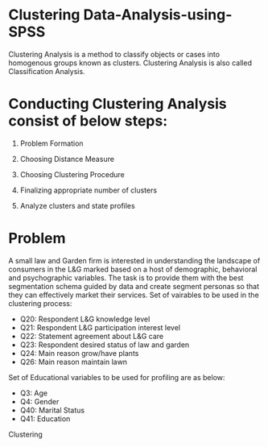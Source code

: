 # Clustering Data-Analysis-using-SPSS
Clustering Analysis is a method to classify objects or cases into homogenous groups known as clusters. Clustering Analysis is also called Classification Analysis.

# Conducting Clustering Analysis consist of below steps:
1) Problem Formation

2) Choosing Distance Measure

3) Choosing Clustering Procedure

4) Finalizing appropriate number of clusters

5) Analyze clusters and state profiles

# Problem
A small law and Garden firm is interested in understanding the landscape of consumers in the L&G marked based on a host of demographic, behavioral and psychographic variables. The task is to provide them with the best segmentation schema guided by data and create segment personas so that they can effectively market their services.
Set of vairables to be used in the clustering process:
* Q20: Respondent L&G knowledge level
* Q21: Respondent L&G participation interest level
* Q22: Statement agreement about L&G care
* Q23: Respondent desired status of law and garden
* Q24: Main reason grow/have plants
* Q26: Main reason maintain lawn
  
Set of Educational variables to be used for profiling are as below:
* Q3: Age
* Q4: Gender
* Q40: Marital Status
* Q41: Education







Clustering
